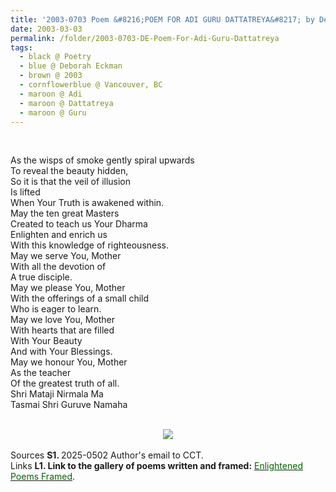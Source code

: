 ```yaml
---
title: '2003-0703 Poem &#8216;POEM FOR ADI GURU DATTATREYA&#8217; by Deborah Eckman, Vancouver, BC'
date: 2003-03-03
permalink: /folder/2003-0703-DE-Poem-For-Adi-Guru-Dattatreya
tags:
  - black @ Poetry
  - blue @ Deborah Eckman
  - brown @ 2003
  - cornflowerblue @ Vancouver, BC
  - maroon @ Adi
  - maroon @ Dattatreya
  - maroon @ Guru
---
```


<br>

<p>
As the wisps of smoke gently spiral upwards<br>
To reveal the beauty hidden,<br>
So it is that the veil of illusion<br>
Is lifted<br>
When Your Truth is awakened within.<br>
May the ten great Masters<br>
Created to teach us Your Dharma<br>
Enlighten and enrich us<br>
With this knowledge of righteousness.<br>
May we serve You, Mother<br>
With all the devotion of<br>
A true disciple.<br>
May we please You, Mother<br>
With the offerings of a small child<br>
Who is eager to learn.<br>
May we love You, Mother<br>
With hearts that are filled<br>
With Your Beauty<br>
And with Your Blessings.<br>
May we honour You, Mother<br>
As the teacher<br>
Of the greatest truth of all.<br>
Shri Mataji Nirmala Ma<br>
Tasmai Shri Guruve Namaha<br>
</p>

<br>

<div style="text-align: center"><img src="https://pub-419291371d4c44a1b438e7d5a9e4e904.r2.dev/2003-0703_POEM_FOR_ADI_GURU_DATTATREYA_by_Deborah_Eckman_Vancouver_BC.jpg" /></div>

<br>

<wave-list>
<list-title color="DarkSeaGreen" width="40">Sources</list-title>
  <list-item color="BlanchedAlmond"  width="280"><b>S1. </b> 2025-0502 Author's email to CCT.</list-item>
</wave-list>

<br>

<wave-list>
<list-title color="DarkSeaGreen" width="25">Links</list-title>
  <list-item color="BlanchedAlmond"  width="285"><b> L1. Link to the gallery of poems written and framed:</b> <a href="https://imageevent.com/sahaja/art/enlightenedpoemsframed"><font color="DarkGreen">Enlightened Poems Framed</font></a>. </list-item>
</wave-list>